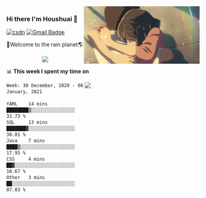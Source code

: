 <img  align='right' height="150" src="https://github.com/LikeRainDay/LikeRainDay/blob/master/pic/img_rain_1.gif?raw=true">



### Hi there I'm Houshuai :lemon:

[![csdn](https://img.shields.io/badge/-csdn-c14438?style=flat-square&logo=c&logoColor=white)](https://blog.csdn.net/qq_15807167)
[![Gmail Badge](https://img.shields.io/badge/-gmail-c14438?style=flat-square&logo=Gmail&logoColor=white&link=mailto:houshuai0816@gmail.com)](mailto:houshuai0816@gmail.com)

🚀Welcome to the rain planet🌎

<center>
<img align='center'  src="https://source.unsplash.com/random/1200x600">
</center>

📊 **This week I spent my time on**

<img align='right'   width="300" src="https://github-readme-stats.vercel.app/api?username=LikeRainDay&show_icons=true&title_color=fff&icon_color=79ff97&text_color=9f9f9f&bg_color=151515">

<!--START_SECTION:waka-->
```text
Week: 30 December, 2020 - 06 January, 2021

YAML    14 mins         ████████▒░░░░░░░░░░░░░░░░   32.73 % 
SQL     13 mins         ███████▓░░░░░░░░░░░░░░░░░   30.81 % 
Java    7 mins          ████▒░░░░░░░░░░░░░░░░░░░░   17.95 % 
CSS     4 mins          ██▓░░░░░░░░░░░░░░░░░░░░░░   10.67 % 
Other   3 mins          ██░░░░░░░░░░░░░░░░░░░░░░░   07.83 % 
```
<!--END_SECTION:waka-->

